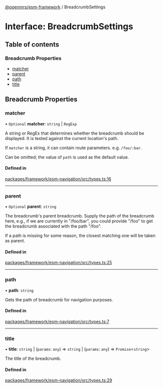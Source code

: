 [@openmrs/esm-framework](../API.md) / BreadcrumbSettings

# Interface: BreadcrumbSettings

## Table of contents

### Breadcrumb Properties

- [matcher](BreadcrumbSettings.md#matcher)
- [parent](BreadcrumbSettings.md#parent)
- [path](BreadcrumbSettings.md#path)
- [title](BreadcrumbSettings.md#title)

## Breadcrumb Properties

### matcher

• `Optional` **matcher**: `string` \| `RegExp`

A string or RegEx that determines whether the breadcrumb should be displayed.
It is tested against the current location's path.

If `matcher` is a string, it can contain route parameters. e.g. `/foo/:bar`.

Can be omitted; the value of `path` is used as the default value.

#### Defined in

[packages/framework/esm-navigation/src/types.ts:16](https://github.com/its-kios09/openmrs-esm-core/blob/main/packages/framework/esm-navigation/src/types.ts#L16)

___

### parent

• `Optional` **parent**: `string`

The breadcrumb's parent breadcrumb. Supply the path of the breadcrumb here, e.g.,
if we are currently in "/foo/bar", you could provide "/foo" to get the breadcrumb
associated with the path "/foo".

If a path is missing for some reason, the closest matching one will be taken as
parent.

#### Defined in

[packages/framework/esm-navigation/src/types.ts:25](https://github.com/its-kios09/openmrs-esm-core/blob/main/packages/framework/esm-navigation/src/types.ts#L25)

___

### path

• **path**: `string`

Gets the path of breadcrumb for navigation purposes.

#### Defined in

[packages/framework/esm-navigation/src/types.ts:7](https://github.com/its-kios09/openmrs-esm-core/blob/main/packages/framework/esm-navigation/src/types.ts#L7)

___

### title

• **title**: `string` \| (`params`: `any`) => `string` \| (`params`: `any`) => `Promise`<`string`\>

The title of the breadcrumb.

#### Defined in

[packages/framework/esm-navigation/src/types.ts:29](https://github.com/its-kios09/openmrs-esm-core/blob/main/packages/framework/esm-navigation/src/types.ts#L29)
